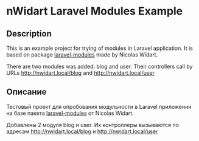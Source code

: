 # nWidart Laravel Modules Example

## Description

This is an example project for trying of modules in Laravel application.
It is based on package [laravel-modules](https://github.com/nWidart/laravel-modules) 
made by Nicolas Widart.

There are two modules was added: blog and user.
Their controllers call by URLs http://nwidart.local/blog and http://nwidart.local/user

## Описание

Тестовый проект для опробования модульности в Laravel приложении на базе пакета
[laravel-modules](https://github.com/nWidart/laravel-modules) от Nicolas Widart.

Добавлены 2 модуля blog и user. 
Их контроллеры вызываются по адресам http://nwidart.local/blog и http://nwidart.local/user